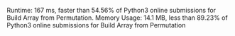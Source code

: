Runtime: 167 ms, faster than 54.56% of Python3 online submissions for Build Array from Permutation.
Memory Usage: 14.1 MB, less than 89.23% of Python3 online submissions for Build Array from Permutation
